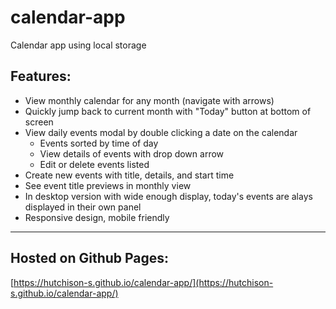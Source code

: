 # calendar-app
Calendar app using local storage
## Features:
- View monthly calendar for any month (navigate with arrows)
- Quickly jump back to current month with "Today" button at bottom of screen
- View daily events modal by double clicking a date on the calendar
  - Events sorted by time of day
  - View details of events with drop down arrow
  - Edit or delete events listed
- Create new events with title, details, and start time
- See event title previews in monthly view
- In desktop version with wide enough display, today's events are alays displayed in their own panel
- Responsive design, mobile friendly
---
## Hosted on Github Pages:
[https://hutchison-s.github.io/calendar-app/](https://hutchison-s.github.io/calendar-app/)
